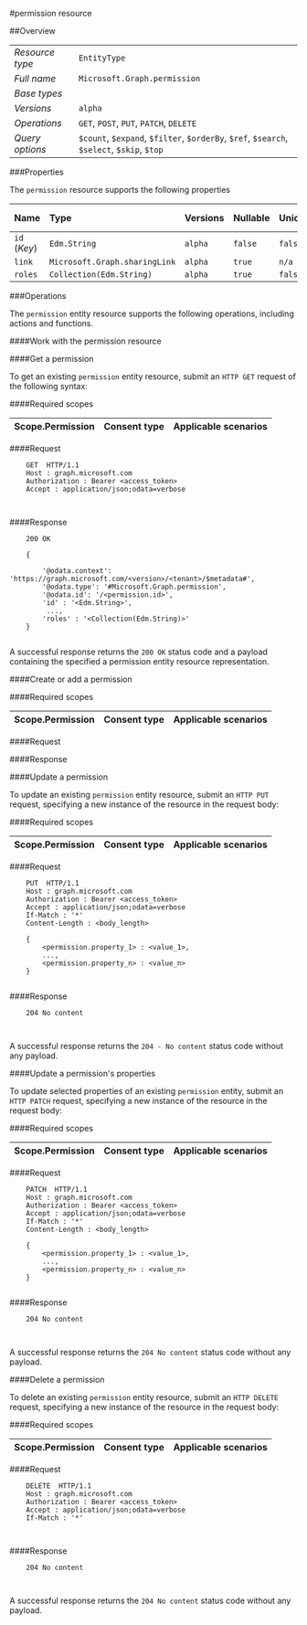#permission resource

 



##Overview

|  |  | 
| :-- | :-- | 
| _Resource type_ | `EntityType` | 
| _Full name_ | `Microsoft.Graph.permission` | 
| _Base types_ |  | 
| _Versions_ | `alpha` | 
| _Operations_ | `GET`, `POST`, `PUT`, `PATCH`, `DELETE` | 
| _Query options_ | `$count`, `$expand`, `$filter`, `$orderBy`, `$ref`, `$search`, `$select`, `$skip`, `$top` | 


###Properties

The `permission` resource supports the following properties 

| Name | Type | Versions | Nullable | Unicode | Writeable | Required to create | Default value | Comments | 
| :-- | :-- | :-- | :-- | :-- | :-- | :-- | :-- | :-- | 
| `id` (_Key_) | `Edm.String` | `alpha` | `false` | `false` | `true` | `true` |  |  | 
| `link` | `Microsoft.Graph.sharingLink` | `alpha` | `true` | `n/a` | `true` | `true` |  |  | 
| `roles` | `Collection(Edm.String)` | `alpha` | `true` | `false` | `true` | `true` |  |  | 


###Operations

The `permission` entity resource supports the following operations, including actions and functions. 

####Work with the permission resource

####Get a permission

To get an existing `permission` entity resource, submit an `HTTP GET` request of the following syntax: 

####Required scopes

| Scope.Permission | Consent type | Applicable scenarios | 
| :-- | :-- | :-- | 
####Request

```
	GET  HTTP/1.1
	Host : graph.microsoft.com
	Authorization : Bearer <access_token>
	Accept : application/json;odata=verbose
	
	
```

####Response

```
	200 OK
	
	{
	
		'@odata.context': 'https://graph.microsoft.com/<version>/<tenant>/$metadata#',
		'@odata.type': '#Microsoft.Graph.permission',
		'@odata.id': '/<permission.id>',
		'id' : '<Edm.String>',
		 ...,
		'roles' : '<Collection(Edm.String)>'
	}
	
```

A successful response returns the `200 OK` status code and a payload containing the specified a permission entity resource representation. 

####Create or add a permission

 

####Required scopes

| Scope.Permission | Consent type | Applicable scenarios | 
| :-- | :-- | :-- | 
####Request

####Response

####Update a permission

To update an existing `permission` entity resource, submit an `HTTP PUT` request, specifying a new instance of the resource in the request body: 

####Required scopes

| Scope.Permission | Consent type | Applicable scenarios | 
| :-- | :-- | :-- | 
####Request

```
	PUT  HTTP/1.1
	Host : graph.microsoft.com
	Authorization : Bearer <access_token>
	Accept : application/json;odata=verbose
	If-Match : '*'
	Content-Length : <body_length>
	
	{
		<permission.property_1> : <value_1>,
		...,
		<permission.property_n> : <value_n>
	}
	
```

####Response

```
	204 No content
	
	
```

A successful response returns the `204 - No content` status code without any payload. 

####Update a permission's properties

To update selected properties of an existing `permission` entity, submit an `HTTP PATCH` request, specifying a new instance of the resource in the request body: 

####Required scopes

| Scope.Permission | Consent type | Applicable scenarios | 
| :-- | :-- | :-- | 
####Request

```
	PATCH  HTTP/1.1
	Host : graph.microsoft.com
	Authorization : Bearer <access_token>
	Accept : application/json;odata=verbose
	If-Match : '*'
	Content-Length : <body_length>
	
	{
		<permission.property_1> : <value_1>,
		...,
		<permission.property_n> : <value_n>
	}
	
```

####Response

```
	204 No content
	
	
```

A successful response returns the `204 No content` status code without any payload. 

####Delete a permission 

To delete an existing `permission` entity resource, submit an `HTTP DELETE` request, specifying a new instance of the resource in the request body: 

####Required scopes

| Scope.Permission | Consent type | Applicable scenarios | 
| :-- | :-- | :-- | 
####Request

```
	DELETE  HTTP/1.1
	Host : graph.microsoft.com
	Authorization : Bearer <access_token>
	Accept : application/json;odata=verbose
	If-Match : '*'
	
	
```

####Response

```
	204 No content
	
	
```

A successful response returns the `204 No content` status code without any payload. 

<!-- {
"type": "#page.annotation",
"tocPath": "EntityType/permission",
"section": "documentation"
} -->